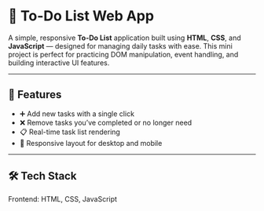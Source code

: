 # 📝 To-Do List Web App

A simple, responsive **To-Do List** application built using **HTML**, **CSS**, and **JavaScript** — designed for managing daily tasks with ease. This mini project is perfect for practicing DOM manipulation, event handling, and building interactive UI features.

---

## 🚀 Features

- ➕ Add new tasks with a single click
- ❌ Remove tasks you’ve completed or no longer need  
- 📋 Real-time task list rendering  
- 📱 Responsive layout for desktop and mobile  

---

## 🛠 Tech Stack

Frontend: HTML, CSS, JavaScript 

